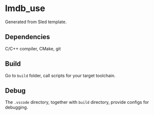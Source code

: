 # lmdb_use

Generated from Sled template.

## Dependencies
C/C++ compiler, CMake, git

## Build
Go to `build` folder, call scripts for your target toolchain.

## Debug
The `.vscode` directory, together with `build` directory, provide configs for debugging.


